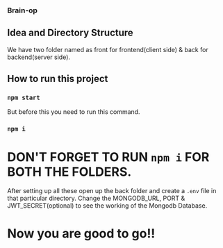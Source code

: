 ### Brain-op

## Idea and Directory Structure
We have two folder named as front for frontend(client side) & back for backend(server side).

## How to run this project

### `npm start`

But before this you need to run this command.

### `npm i`

# DON'T FORGET TO RUN `npm i` FOR BOTH THE FOLDERS.

After setting up all these open up the back folder and create a `.env` file in that particular directory. Change the MONGODB_URL, PORT & JWT_SECRET(optional) to see the working of the Mongodb Database.

# Now you are good to go!! 
